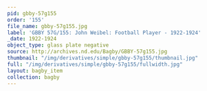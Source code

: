```yaml
---
pid: gbby-57g155
order: '155'
file_name: gbby-57g155.jpg
label: 'GBBY 57G/155: John Weibel: Football Player - 1922-1924'
_date: 1922-1924
object_type: glass plate negative
source: http://archives.nd.edu/Bagby/GBBY-57g155.jpg
thumbnail: "/img/derivatives/simple/gbby-57g155/thumbnail.jpg"
full: "/img/derivatives/simple/gbby-57g155/fullwidth.jpg"
layout: bagby_item
collection: bagby
---
```

